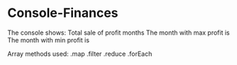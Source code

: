 # Console-Finances
The console shows:
Total sale of profit months
The month with max profit is
The month with min profit is

Array methods used:
 .map
 .filter
 .reduce
 .forEach